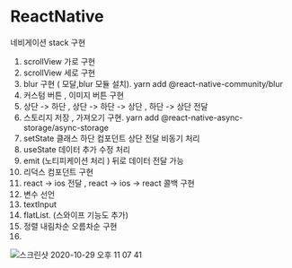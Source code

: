 # ReactNative

네비게이션 stack 구현

1. scrollView 가로 구현
2. scrollView 세로 구현
3. blur 구현 ( 모달,blur 모듈 설치).  yarn add @react-native-community/blur
4. 커스텀 버튼 , 이미지 버튼 구현
5. 상단 -> 하단 , 상단 -> 하단 -> 상단 , 하단 -> 상단 전달
6. 스토리지 저장 , 가져오기 구현.  yarn add @react-native-async-storage/async-storage
7. setState 클래스 하단 컴포던트 상단 전달 비동기 처리
8. useState 데이터 추가 수정 처리
9. emit (노티피케이션 처리 ) 뒤로 데이터 전달 가능
10. 리덕스 컴포던트 구현 
11. react -> ios 전달 , react -> ios -> react 콜백  구현
12. 변수 선언
13. textInput 
14. flatList. (스와이프 기능도 추가)
15. 정렬 내림차순 오름차순 구현
16. 

![스크린샷 2020-10-29 오후 11 07 41](https://user-images.githubusercontent.com/38832413/138686855-11baba05-df1a-4bf4-86f3-9d7c73ff6b6b.png)
